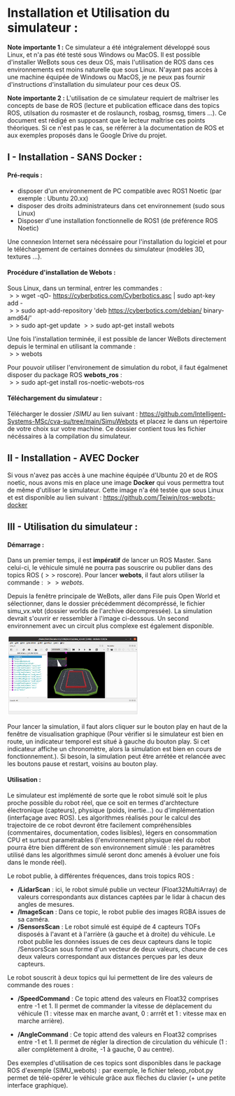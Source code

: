 # Installation et Utilisation du simulateur :
**Note importante 1 :** Ce simulateur a été intégralement développé sous Linux, et n'a pas été testé sous Windows ou MacOS. Il est possible d'installer WeBots sous ces deux OS, mais l'utilisation de ROS dans ces environnements est moins naturelle que sous Linux. N'ayant pas accès à une machine équipée de Windows ou MacOS, je ne peux pas fournir d'instructions d'installation du simulateur pour ces deux OS.   
  
**Note importante 2 :** L'utilisation de ce simulateur requiert de maîtriser les concepts de base de ROS (lecture et publication efficace dans des topics ROS, utilsation du rosmaster et de roslaunch, rosbag, rosmsg, timers ...). Ce document est rédigé en supposant que le lecteur maîtrise ces points théoriques. Si ce n'est pas le cas, se référrer à la documentation de ROS et aux exemples proposés dans le Google Drive du projet.  

## I - Installation - SANS Docker : 
#### Pré-requis : 
- disposer d'un environnement de PC compatible avec ROS1 Noetic (par exemple : Ubuntu 20.xx)
- disposer des droits administrateurs dans cet environnement (sudo sous Linux)
- Disposer d'une installation fonctionnelle de ROS1 (de préférence ROS Noetic)

Une connexion Internet sera nécéssaire pour l'installation du logiciel et pour le téléchargement de certaines données du simulateur (modèles 3D, textures ...). 

#### Procédure d'installation de Webots : 
Sous Linux, dans un terminal, entrer les commandes :   
$>>$ wget -qO- https://cyberbotics.com/Cyberbotics.asc | sudo apt-key add -  
$>>$ sudo apt-add-repository 'deb https://cyberbotics.com/debian/ binary-amd64/'  
$>>$ sudo apt-get update
$>>$ sudo apt-get install webots  
  
Une fois l'installation terminée,  il est possible de lancer WeBots directement depuis le terminal en utilisant la commande :  
$>>$ webots  
  
Pour pouvoir utiliser l'environement de simulation du robot, il faut égalmenet disposer du package ROS **webots_ros** :    
$>>$ sudo apt-get install ros-noetic-webots-ros

#### Téléchargement du simulateur : 
Télécharger le dossier $/SIMU$ au lien suivant : https://github.com/Intelligent-Systems-MSc/cva-su/tree/main/SimuWebots et placez le dans un répertoire de votre choix sur votre machine. Ce dossier contient tous les fichier nécéssaires à la compilation du simulateur. 

## II - Installation - AVEC Docker 
Si vous n'avez pas accès à une machine équipée d'Ubuntu 20 et de ROS noetic, nous avons mis en place une image **Docker** qui vous permettra tout de même d'utiliser le simulateur. Cette image n'a été testée que sous Linux et est disponible au lien suivant : https://github.com/Teiwin/ros-webots-docker

## III - Utilisation du simulateur : 
#### Démarrage : 
Dans un premier temps, il est **impératif** de lancer un ROS Master. Sans celui-ci, le véhicule simulé ne pourra pas souscrire ou publier dans des topics ROS ($>>$ roscore).  Pour lancer **webots**, il faut alors utiliser la commande : $>> webots$.  
  
Depuis la fenêtre principale de WeBots, aller dans File puis Open World  et sélectionner, dans le dossier précédemment décompréssé, le fichier simu_vx.wbt (dossier worlds de l'archive décompressée).  La simulation devrait s'ouvrir er ressembler à l'image ci-dessous. Un second environnement avec un circuit plus complexe est également disponible.   

<img src="https://github.com/Intelligent-Systems-MSc/cva-su/blob/main/SimuWebots/SIMU.png" width="300">  
  
Pour lancer la simulation, il faut alors cliquer sur le bouton  play en haut de la fenêtre de visualisation graphique (Pour vérifier si le simulateur est bien en route, un indicateur temporel est situé à gauche du bouton play. Si cet indicateur affiche un chronomètre, alors la simulation est bien en cours de fonctionnement.). Si besoin, la simulation peut être arrétée et relancée avec les boutons pause et restart, voisins au bouton play. 

#### Utilisation : 
Le simulateur est implémenté de sorte que le robot simulé soit le plus proche possible du robot réel, que ce soit en termes d'archtecture électronique (capteurs), physique (poids, inertie...) ou d'implémentation (interfaçage avec ROS). Les algorithmes réalisés pour le calcul des trajectoire de ce robot devront être facilement compréhensibles (commentaires, documentation, codes lisibles), légers en consommation CPU et surtout paramétrables (l'environnement physique réel du robot pourra être bien différent de son environnement simulé : les paramètres utilisé dans les algorithmes simulé seront donc amenés à évoluer une fois dans le monde réel).    
  
Le robot publie, à différentes fréquences, dans trois topics ROS : 
- **/LidarScan** : ici, le robot simulé publie un vecteur (Float32MultiArray) de valeurs correspondants aux distances captées par le lidar à chacun des angles de mesures. 
- **/ImageScan** : Dans ce topic, le robot publie des images RGBA issues de sa caméra.
- **/SensorsScan** : Le robot simulé est équipé de 4 capteurs TOFs disposés à l'avant et à l'arrière (à gauche et à droite) du véhicule. Le robot publie les données issues de ces deux capteurs dans le topic /SensorsScan sous forme d'un vecteur de deux valeurs, chacune de ces deux valeurs correspondant aux distances perçues par les deux capteurs.  
  
Le robot souscrit à deux topics qui lui permettent de lire des valeurs de commande des roues :
- **/SpeedCommand**  : Ce topic attend des valeurs en Float32 comprises entre -1 et 1. Il permet de commander la vitesse de déplacement du véhicule (1 : vitesse max en marche avant, 0 : arrrêt et 1 : vitesse max en marche arrière).  

- **/AngleCommand**  : Ce topic attend des valeurs en Float32 comprises entre -1 et 1. Il permet de régler la direction de circulation du véhicule (1 : aller complètement à droite, -1 à gauche, 0 au centre).  
  
Des exemples d'utilisation de ces topics sont disponibles dans le package ROS d'exemple (SIMU_webots) : par exemple, le fichier teleop_robot.py permet de télé-opérer le véhicule grâce aux flèches du clavier (+ une petite interface graphique). 
